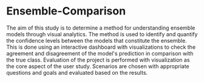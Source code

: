 # Ensemble-Comparison

The aim of this study is to determine a method for understanding ensemble models through
visual analytics. The method is used to identify and quantify the confidence levels
between the models that constitute the ensemble. This is done using an interactive
dashboard with visualizations to check the agreement and disagreement of the model's
prediction in comparison with the true class. Evaluation of the project is performed with
visualization as the core aspect of the user study. Scenarios are chosen with appropriate
questions and goals and evaluated based on the results.
